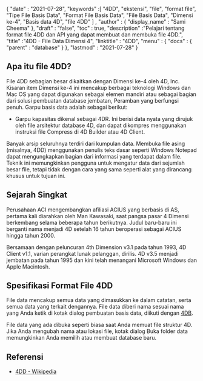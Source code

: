 {
  "date" : "2021-07-28",
  "keywords" :[ "4DD", "ekstensi", "file", "format file", "Tipe File Basis Data", "Format File Basis Data", "File Basis Data", "Dimensi ke-4", "Basis data 4D", "file 4DD" ] ,
  "author" : {
    "display_name" : "Sami Cheema"
},
  "draft" : "false",
  "toc" : true,
  "description" :"Pelajari tentang format file 4DD dan API yang dapat membuat dan membuka file 4DD.",
  "title" :"4DD - File Data Dimensi 4",
  "linktitle" : "4DD",
  "menu" : {
    "docs" : {
      "parent" : "database"
}
},
  "lastmod" : "2021-07-28"
}

## Apa itu file 4DD?

File 4DD sebagian besar dikaitkan dengan Dimensi ke-4 oleh 4D, Inc. Kisaran item Dimensi ke-4 ini mencakup berbagai teknologi Windows dan Mac OS yang dapat digunakan sebagai elemen mandiri atau sebagai bagian dari solusi pembuatan database jembatan, Peramban yang berfungsi penuh. Garpu basis data adalah sebagai berikut:

* Garpu kapasitas dikenal sebagai 4DR. Ini berisi data nyata yang dirujuk oleh file arsitektur database 4D, dan dapat dikompres menggunakan instruksi file Compress di 4D Builder atau 4D Client.

Banyak arsip seluruhnya terdiri dari kumpulan data. Membuka file asing (misalnya, 4DD) menggunakan penulis teks dasar seperti Windows Notepad dapat mengungkapkan bagian dari informasi yang terdapat dalam file. Teknik ini memungkinkan pengguna untuk mengatur data dari sejumlah besar file, tetapi tidak dengan cara yang sama seperti alat yang dirancang khusus untuk tujuan ini.

## Sejarah Singkat ##

Perusahaan ACI mengembangkan afiliasi ACIUS yang berbasis di AS, pertama kali diarahkan oleh Man Kawasaki, saat pangsa pasar 4 Dimensi berkembang selama beberapa tahun berikutnya. Judul baru-baru ini berganti nama menjadi 4D setelah 16 tahun beroperasi sebagai ACIUS hingga tahun 2000.

Bersamaan dengan peluncuran 4th Dimension v3.1 pada tahun 1993, 4D Client v1.1, varian perangkat lunak pelanggan, dirilis. 4D v3.5 menjadi jembatan pada tahun 1995 dan kini telah menangani Microsoft Windows dan Apple Macintosh.


## Spesifikasi Format File 4DD ##

File data mencakup semua data yang dimasukkan ke dalam catatan, serta semua data yang terkait dengannya. File data diberi nama sesuai nama yang Anda ketik di kotak dialog pembuatan basis data, diikuti dengan [4DB](/id/database/4db/).

File data yang ada dibuka seperti biasa saat Anda memuat file struktur 4D. Jika Anda mengubah nama atau lokasi file, kotak dialog Buka folder data memungkinkan Anda memilih atau membuat database baru.

## Referensi ##

* [4DD - Wikipedia](https://en.m.wikipedia.org/wiki/4th_Dimension_(software))
